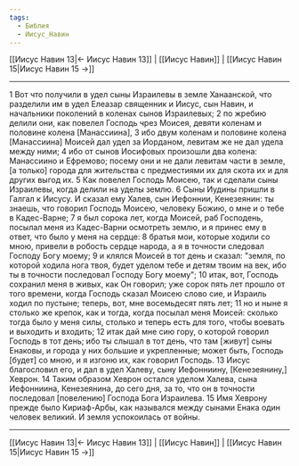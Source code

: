 ```yaml
---
tags:
  - Библия
  - Иисус_Навин
---
```

[[Иисус Навин 13|← Иисус Навин 13]] | [[Иисус Навин]] | [[Иисус Навин 15|Иисус Навин 15 →]]

---
1 Вот что получили в удел сыны Израилевы в земле Ханаанской, что разделили им в удел Елеазар священник и Иисус, сын Навин, и начальники поколений в коленах сынов Израилевых;
2 по жребию делили они, как повелел Господь чрез Моисея, девяти коленам и половине колена [Манассиина],
3 ибо двум коленам и половине колена [Манассиина] Моисей дал удел за Иорданом, левитам же не дал удела между ними;
4 ибо от сынов Иосифовых произошли два колена: Манассиино и Ефремово; посему они и не дали левитам части в земле, [а только] города для жительства с предместиями их для скота их и для других выгод их.
5 Как повелел Господь Моисею, так и сделали сыны Израилевы, когда делили на уделы землю.
6 Сыны Иудины пришли в Галгал к Иисусу. И сказал ему Халев, сын Иефоннии, Кенезеянин: ты знаешь, что говорил Господь Моисею, человеку Божию, о мне и о тебе в Кадес-Варне;
7 я был сорока лет, когда Моисей, раб Господень, посылал меня из Кадес-Варни осмотреть землю, и я принес ему в ответ, что было у меня на сердце:
8 братья мои, которые ходили со мною, привели в робость сердце народа, а я в точности следовал Господу Богу моему;
9 и клялся Моисей в тот день и сказал: "земля, по которой ходила нога твоя, будет уделом тебе и детям твоим на век, ибо ты в точности последовал Господу Богу моему";
10 итак, вот, Господь сохранил меня в живых, как Он говорил; уже сорок пять лет прошло от того времени, когда Господь сказал Моисею слово сие, и Израиль ходил по пустыне; теперь, вот, мне восемьдесят пять лет;
11 но и ныне я столько же крепок, как и тогда, когда посылал меня Моисей: сколько тогда было у меня силы, столько и теперь есть для того, чтобы воевать и выходить и входить;
12 итак дай мне сию гору, о которой говорил Господь в тот день; ибо ты слышал в тот день, что там [живут] сыны Енаковы, и города у них большие и укрепленные; может быть, Господь [будет] со мною, и я изгоню их, как говорил Господь.
13 Иисус благословил его, и дал в удел Халеву, сыну Иефонниину, [Кенезеянину,] Хеврон.
14 Таким образом Хеврон остался уделом Халева, сына Иефонниина, Кенезеянина, до сего дня, за то, что он в точности последовал [повелению] Господа Бога Израилева.
15 Имя Хеврону прежде было Кириаф-Арбы, как назывался между сынами Енака один человек великий. И земля успокоилась от войны.

---
[[Иисус Навин 13|← Иисус Навин 13]] | [[Иисус Навин]] | [[Иисус Навин 15|Иисус Навин 15 →]]